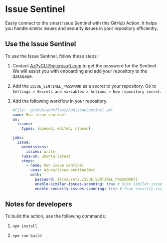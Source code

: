 # Issue Sentinel

Easily connect to the smart Issue Sentinel with this GitHub Action. It helps you handle similar issues and security issues in your repository efficiently.

## Use the Issue Sentinel

To use the Issue Sentinel, follow these steps:

1. Contact AzPyCLI@microsoft.com to get the password for the Sentinel. We will assist you with onboarding and add your repository to the database.

1. Add the `ISSUE_SENTINEL_PASSWORD` as a secret to your repository. Go to `Settings > Secrets and variables > Actions > New repository secret`.

1. Add the following workflow in your repository.

    ```yaml
    #File: .github/workflows/RunIssueSentinel.yml
    name: Run issue sentinel
    on:
      issues:
        types: [opened, edited, closed]

    jobs:
      Issue:
        permissions:
          issues: write
        runs-on: ubuntu-latest
        steps:
          - name: Run Issue Sentinel
            uses: Azure/issue-sentinel@v1
            with:
              password: ${{secrets.ISSUE_SENTINEL_PASSWORD}}
              enable-similar-issues-scanning: true # Scan similar issues in your repo, default: true
              enable-security-issues-scanning: true # Scan security issues in your repo, default: false
    ```

## Notes for developers

To build the action, use the following commands:

1. `npm install`

1. `npm run build`
